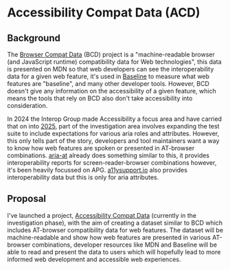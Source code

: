 # Accessibility Compat Data (ACD)

## Background
The [Browser Compat Data](https://github.com/mdn/browser-compat-data) (BCD) project is a "machine-readable browser (and JavaScript runtime) compatibility data for Web technologies", this data is presented on MDN so that web developers can see the interoperability data for a given web feature, it's used in [Baseline](https://developer.mozilla.org/en-US/blog/baseline-unified-view-stable-web-features/) to measure what web features are "baseline", and many other developer tools. However, BCD doesn't give any information on the accessibility of a given feature, which means the tools that rely on BCD also don't take accessibility into consideration.

In 2024 the Interop Group made Accessibility a focus area and have carried that on into [2025](https://github.com/web-platform-tests/interop-accessibility/issues/148), part of the investigation area involves expanding the test suite to include expectations for various aria roles and attributes. However, this only tells part of the story, developers and tool maintainers want a way to know how web features are spoken or presented in AT-browser combinations. [aria-at](https://aria-at.w3.org) already does something similar to this, it provides interoperability reports for screen-reader-browser combinations however, it's been heavily focussed on APG. [a11ysupport.io](a11ysupport.io) also provides interoperability data but this is only for aria attributes.

## Proposal
I've launched a project, [Accessibility Compat Data](https://lolaslab.co/blog/2025/accessibility-compat-data/) (currently in the investigation phase), with the aim of creating a dataset similar to BCD which includes AT-browser compatibility data for web features. The dataset will be machine-readable and show how web features are presented in various AT-browser combinations, developer resources like MDN and Baseline will be able to read and present the data to users which will hopefully lead to more informed web development and accessible web experiences.
